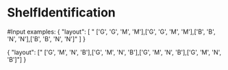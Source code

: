# ShelfIdentification

#Input examples:
{
    "layout": [ " ['G', 'G', 'M', 'M'],['G', 'G', 'M', 'M'],['B', 'B', 'N', 'N'],['B', 'B', 'N', 'N']" ]
}


{
    "layout": [" ['G', 'M', 'N', 'B'],['G', 'M', 'N', 'B'],['G', 'M', 'N', 'B'],['G', 'M', 'N', 'B']"]
}
